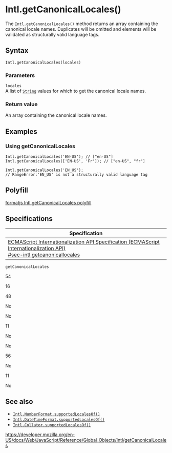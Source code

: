 # Intl.getCanonicalLocales()

The `Intl.getCanonicalLocales()` method returns an array containing the canonical locale names. Duplicates will be omitted and elements will be validated as structurally valid language tags.

## Syntax

    Intl.getCanonicalLocales(locales)

### Parameters

`locales`  
A list of [`String`](../string) values for which to get the canonical locale names.

### Return value

An array containing the canonical locale names.

## Examples

### Using getCanonicalLocales

    Intl.getCanonicalLocales('EN-US'); // ["en-US"]
    Intl.getCanonicalLocales(['EN-US', 'Fr']); // ["en-US", "fr"]

    Intl.getCanonicalLocales('EN_US');
    // RangeError:'EN_US' is not a structurally valid language tag

## Polyfill

[formatjs Intl.getCanonicalLocales polyfill](https://formatjs.io/docs/polyfills/intl-getcanonicallocales)

## Specifications

<table><thead><tr class="header"><th>Specification</th></tr></thead><tbody><tr class="odd"><td><a href="https://tc39.es/ecma402/#sec-intl.getcanonicallocales">ECMAScript Internationalization API Specification (ECMAScript Internationalization API)<br />
<span class="small">#sec-intl.getcanonicallocales</span></a></td></tr></tbody></table>

`getCanonicalLocales`

54

16

48

No

No

11

No

No

56

No

11

No

## See also

-   [`Intl.NumberFormat.supportedLocalesOf()`](numberformat/supportedlocalesof)
-   [`Intl.DateTimeFormat.supportedLocalesOf()`](datetimeformat/supportedlocalesof)
-   [`Intl.Collator.supportedLocalesOf()`](collator/supportedlocalesof)

<a href="https://developer.mozilla.org/en-US/docs/Web/JavaScript/Reference/Global_Objects/Intl/getCanonicalLocales" class="_attribution-link">https://developer.mozilla.org/en-US/docs/Web/JavaScript/Reference/Global_Objects/Intl/getCanonicalLocales</a>
